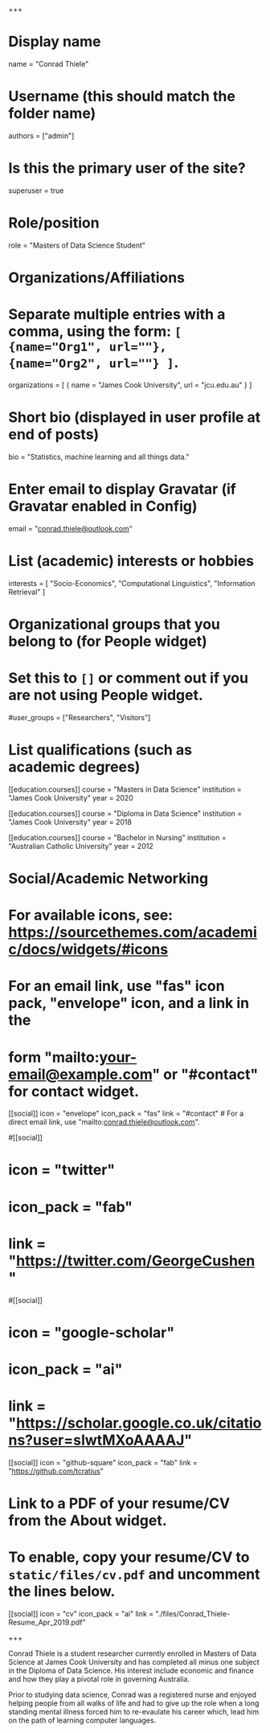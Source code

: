 +++
# Display name
name = "Conrad Thiele"

# Username (this should match the folder name)
authors = ["admin"]

# Is this the primary user of the site?
superuser = true

# Role/position
role = "Masters of Data Science Student"

# Organizations/Affiliations
#   Separate multiple entries with a comma, using the form: `[ {name="Org1", url=""}, {name="Org2", url=""} ]`.
organizations = [ { name = "James Cook University", url = "jcu.edu.au" } ]

# Short bio (displayed in user profile at end of posts)
bio = "Statistics, machine learning and all things data."

# Enter email to display Gravatar (if Gravatar enabled in Config)
email = "conrad.thiele@outlook.com"

# List (academic) interests or hobbies
interests = [
  "Socio-Economics",
  "Computational Linguistics",
  "Information Retrieval"
]

# Organizational groups that you belong to (for People widget)
#   Set this to `[]` or comment out if you are not using People widget.
#user_groups = ["Researchers", "Visitors"]

# List qualifications (such as academic degrees)
[[education.courses]]
  course = "Masters in Data Science"
  institution = "James Cook University"
  year = 2020

[[education.courses]]
  course = "Diploma in Data Science"
  institution = "James Cook University"
  year = 2018

[[education.courses]]
  course = "Bachelor in Nursing"
  institution = "Australian Catholic University"
  year = 2012

# Social/Academic Networking
# For available icons, see: https://sourcethemes.com/academic/docs/widgets/#icons
#   For an email link, use "fas" icon pack, "envelope" icon, and a link in the
#   form "mailto:your-email@example.com" or "#contact" for contact widget.

[[social]]
  icon = "envelope"
  icon_pack = "fas"
  link = "#contact"  # For a direct email link, use "mailto:conrad.thiele@outlook.com".

#[[social]]
#  icon = "twitter"
#  icon_pack = "fab"
#  link = "https://twitter.com/GeorgeCushen"

#[[social]]
#  icon = "google-scholar"
#  icon_pack = "ai"
#  link = "https://scholar.google.co.uk/citations?user=sIwtMXoAAAAJ"

[[social]]
  icon = "github-square"
  icon_pack = "fab"
  link = "https://github.com/tcratius"

# Link to a PDF of your resume/CV from the About widget.
# To enable, copy your resume/CV to `static/files/cv.pdf` and uncomment the lines below.
[[social]]
  icon = "cv"
  icon_pack = "ai"
  link = "./files/Conrad_Thiele-Resume_Apr_2019.pdf"

+++

Conrad Thiele is a student researcher currently enrolled in Masters of Data Science at James Cook University and has completed all minus one subject in the Diploma of Data Science.  His interest include economic and finance and how they play a pivotal role in governing Australia.

Prior to studying data science, Conrad was a registered nurse and enjoyed helping people from all walks of life and had to give up the role when a long standing mental illness forced him to re-evaulate his career which, lead him on the path of learning computer languages.

